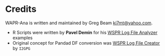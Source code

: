 # Credits

WAPR-Ana is written and maintained by Greg Beam <ki7mt@yahoo.com>.

- R Scripts were written by **Pavel Demin** for his [WSPR Log File Analyzer][] examples
- Original concept for Pandad DF conversion was [WSPR Log File Creator][] by `I2GPG`

[WSPR Log File Analyzer]: https://github.com/pavel-demin/wsprspots-analyzer
[WSPR Log File Creator]: http://wsprnet.org/drupal/node/6005


